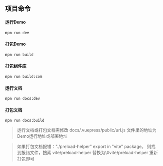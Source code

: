 ## 项目命令

#### 运行Demo

```text
npm run dev
```

#### 打包Demo

```text
npm run build
```

#### 打包组件库

```text
npm run build:com
```

#### 运行文档

```text
npm run docs:dev
```

#### 打包文档

```text
npm run docs:build
```

> 运行文档或打包文档需修改 docs/.vuepress/public/url.js 文件里的地址为Demo运行地址或部署地址

> 如果打包文档报错："./preload-helper" export in "vite" package。
则找到报错文件，搜索 vite/preload-helper 替换为\0vite/preload-helper 重新打包即可